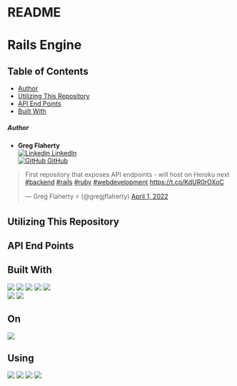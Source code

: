 # README

# Rails Engine



## Table of Contents

  - [Author](#author)
  - [Utilizing This Repository](#utilizing-this-repository)
  - [API End Points](#api-end-points)
  - [Built With](#built-with)


##### Author

  - **Greg Flaherty**<br>
   [![Linkedin](https://i.stack.imgur.com/gVE0j.png) LinkedIn](https://www.linkedin.com/gregoryjflaherty)<br>
   [![GitHub](https://i.stack.imgur.com/tskMh.png) GitHub](https://github.com/gregoryjflaherty)<br>


<div class="center">

<blockquote class="twitter-tweet"><p lang="en" dir="ltr">First repository that exposes API endpoints - will host on Heroku next <a href="https://twitter.com/hashtag/backend?src=hash&amp;ref_src=twsrc%5Etfw">#backend</a> <a href="https://twitter.com/hashtag/rails?src=hash&amp;ref_src=twsrc%5Etfw">#rails</a> <a href="https://twitter.com/hashtag/ruby?src=hash&amp;ref_src=twsrc%5Etfw">#ruby</a> <a href="https://twitter.com/hashtag/webdevelopment?src=hash&amp;ref_src=twsrc%5Etfw">#webdevelopment</a> <a href="https://t.co/KdUR0rOXoC">https://t.co/KdUR0rOXoC</a></p>&mdash; Greg Flaherty ⚡️ (@gregjflaherty) <a href="https://twitter.com/gregjflaherty/status/1509879396953473030?ref_src=twsrc%5Etfw">April 1, 2022</a></blockquote> <script async src="https://platform.twitter.com/widgets.js" charset="utf-8"></script>

</div>



## Utilizing This Repository


  
## API End Points



## Built With

<p>
  <img src="https://img.shields.io/badge/Ruby-CC0000.svg?&style=flaste&logo=ruby&logoColor=white" />
  <img src="https://img.shields.io/badge/ActiveRecord-CC0000.svg?&style=flaste&logo=rubyonrails&logoColor=white" />
  <img src="https://img.shields.io/badge/Atom-66595C.svg?&style=flaste&logo=atom&logoColor=white" />  
  <img src="https://img.shields.io/badge/Git-F05032.svg?&style=flaste&logo=git&logoColor=white" />
  <img src="https://img.shields.io/badge/GitHub-181717.svg?&style=flaste&logo=github&logoColor=white" />
  </br>
  <img src="https://img.shields.io/badge/Postman-FF6E4F.svg?&style=flat&logo=postman&logoColor=white" />
  <img src="https://img.shields.io/badge/PostgreSQL-4169E1.svg?&style=flaste&logo=postgresql&logoColor=white" />
</p>

## On

<p>
  <img src="https://img.shields.io/badge/Ruby%20On%20Rails-b81818.svg?&style=flat&logo=rubyonrails&logoColor=white" />
</p>

## Using 
<p>
  <img src="https://img.shields.io/badge/OOP-b81818.svg?&style=flaste&logo=OOP&logoColor=white" />
  <img src="https://img.shields.io/badge/TDD-b87818.svg?&style=flaste&logo=TDD&logoColor=white" />
  <img src="https://img.shields.io/badge/MVC-b8b018.svg?&style=flaste&logo=MVC&logoColor=white" />
  <img src="https://img.shields.io/badge/REST-33b818.svg?&style=flaste&logo=REST&logoColor=white" />  
</p>
